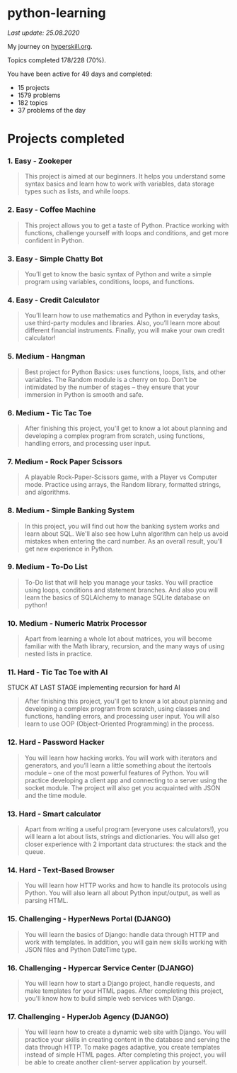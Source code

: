 # python-learning
_Last update: 25.08.2020_

My journey on [hyperskill.org](https://hyperskill.org/).

Topics completed 178/228 (70%).

You have been active for 49 days and completed:
- 15 projects
- 1579 problems
- 182 topics
- 37 problems of the day

# Projects completed

### 1. Easy - Zookeper
>This project is aimed at our beginners. It helps you understand some syntax basics and learn how to work with variables, data storage types such as lists, and while loops.

### 2. Easy - Coffee Machine
>This project allows you to get a taste of Python. Practice working with functions, challenge yourself with loops and conditions, and get more confident in Python.

### 3. Easy - Simple Chatty Bot
>You’ll get to know the basic syntax of Python and write a simple program using variables, conditions, loops, and functions.

### 4. Easy - Credit Calculator
>You’ll learn how to use mathematics and Python in everyday tasks, use third-party modules and libraries. Also, you’ll learn more about different financial instruments. Finally, you will make your own credit calculator!

### 5. Medium - Hangman
>Best project for Python Basics: uses functions, loops, lists, and other variables. The Random module is a cherry on top. Don’t be intimidated by the number of stages – they ensure that your immersion in Python is smooth and safe.

### 6. Medium - Tic Tac Toe
>After finishing this project, you'll get to know a lot about planning and developing a complex program from scratch, using functions, handling errors, and processing user input.

### 7. Medium - Rock Paper Scissors
>A playable Rock-Paper-Scissors game, with a Player vs Computer mode. Practice using arrays, the Random library, formatted strings, and algorithms.

### 8. Medium - Simple Banking System
>In this project, you will find out how the banking system works and learn about SQL. We'll also see how Luhn algorithm can help us avoid mistakes when entering the card number. As an overall result, you'll get new experience in Python.

### 9. Medium - To-Do List
> To-Do list that will help you manage your tasks. You will practice using
> loops, conditions and statement branches. And also you will learn the basics
> of SQLAlchemy to manage SQLite database on python!

### 10. Medium - Numeric Matrix Processor
> Apart from learning a whole lot about matrices, you will become familiar with the Math library, recursion, and the many ways of using nested lists in practice.

### 11. Hard - Tic Tac Toe with AI
STUCK AT LAST STAGE implementing recursion for hard AI
> After finishing this project, you'll get to know a lot about planning and developing a complex program from scratch, using classes and functions, handling errors, and processing user input. You will also learn to use OOP (Object-Oriented Programming) in the process.

### 12. Hard - Password Hacker
> You will learn how hacking works. You will work with iterators and
> generators, and you’ll learn a little something about the itertools module –
> one of the most powerful features of Python. You will practice developing a
> client app and connecting to a server using the socket module. The project
> will also get you acquainted with JSON and the time module.

### 13. Hard - Smart calculator
>Apart from writing a useful program (everyone uses calculators!), you will
>learn a lot about lists, strings and dictionaries. You will also get closer
>experience with 2 important data structures: the stack and the queue.

### 14. Hard - Text-Based Browser
> You will learn how HTTP works and how to handle its protocols using Python. You will also learn all about Python input/output, as well as parsing HTML.

### 15. Challenging - HyperNews Portal (DJANGO)
> You will learn the basics of Django: handle data through HTTP and work with templates. In addition, you will gain new skills working with JSON files and Python DateTime type.

### 16. Challenging - Hypercar Service Center (DJANGO)
> You will learn how to start a Django project, handle requests, and make templates for your HTML pages. After completing this project, you'll know how to build simple web services with Django.

### 17. Challenging - HyperJob Agency (DJANGO)
> You will learn how to create a dynamic web site with Django. You will practice your skills in creating content in the database and serving the data through HTTP. To make pages adaptive, you create templates instead of simple HTML pages. After completing this project, you will be able to create another client-server application by yourself.
